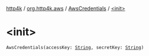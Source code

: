 [http4k](../../index.md) / [org.http4k.aws](../index.md) / [AwsCredentials](index.md) / [&lt;init&gt;](./-init-.md)

# &lt;init&gt;

`AwsCredentials(accessKey: `[`String`](https://kotlinlang.org/api/latest/jvm/stdlib/kotlin/-string/index.html)`, secretKey: `[`String`](https://kotlinlang.org/api/latest/jvm/stdlib/kotlin/-string/index.html)`)`